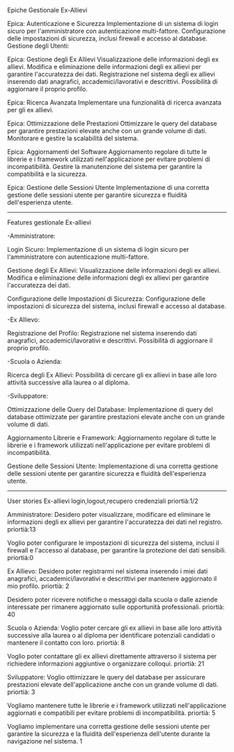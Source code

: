 Epiche Gestionale Ex-Allievi

Epica: Autenticazione e Sicurezza
Implementazione di un sistema di login sicuro per l'amministratore con autenticazione multi-fattore.
Configurazione delle impostazioni di sicurezza, inclusi firewall e accesso al database.
Gestione degli Utenti:

Epica: Gestione degli Ex Allievi
Visualizzazione delle informazioni degli ex allievi.
Modifica e eliminazione delle informazioni degli ex allievi per garantire l'accuratezza dei dati.
Registrazione nel sistema degli ex allievi inserendo dati anagrafici, accademici/lavorativi e descrittivi.
Possibilità di aggiornare il proprio profilo.

Epica: Ricerca Avanzata
Implementare una funzionalità di ricerca avanzata per gli ex allievi.

Epica: Ottimizzazione delle Prestazioni
Ottimizzare le query del database per garantire prestazioni elevate anche con un grande volume di dati.
Monitorare e gestire la scalabilità del sistema.

Epica: Aggiornamenti del Software
Aggiornamento regolare di tutte le librerie e i framework utilizzati nell'applicazione per evitare problemi di incompatibilità.
Gestire la manutenzione del sistema per garantire la compatibilità e la sicurezza.

Epica: Gestione delle Sessioni Utente
Implementazione di una corretta gestione delle sessioni utente per garantire sicurezza e fluidità dell'esperienza utente.

---------------------------------------------------------------------------------------------------------

Features gestionale Ex-allievi


-Amministratore:

Login Sicuro:
Implementazione di un sistema di login sicuro per l'amministratore con autenticazione multi-fattore.

Gestione degli Ex Allievi:
Visualizzazione delle informazioni degli ex allievi.
Modifica e eliminazione delle informazioni degli ex allievi per garantire l'accuratezza dei dati.

Configurazione delle Impostazioni di Sicurezza:
Configurazione delle impostazioni di sicurezza del sistema, inclusi firewall e accesso al database.

-Ex Allievo:

Registrazione del Profilo:
Registrazione nel sistema inserendo dati anagrafici, accademici/lavorativi e descrittivi.
Possibilità di aggiornare il proprio profilo.

-Scuola o Azienda:

Ricerca degli Ex Allievi:
Possibilità di cercare gli ex allievi in base alle loro attività successive alla laurea o al diploma.

-Sviluppatore:

Ottimizzazione delle Query del Database:
Implementazione di query del database ottimizzate per garantire prestazioni elevate anche con un grande volume di dati.

Aggiornamento Librerie e Framework:
Aggiornamento regolare di tutte le librerie e i framework utilizzati nell'applicazione per evitare problemi di incompatibilità.

Gestione delle Sessioni Utente:
Implementazione di una corretta gestione delle sessioni utente per garantire sicurezza e fluidità dell'esperienza utente.

---------------------------------------------------------------------------------------------------------

User stories Ex-allievi
login,logout,recupero credenziali priortià:1/2

Amministratore:
Desidero poter visualizzare, modificare ed eliminare le informazioni degli ex allievi per garantire l'accuratezza dei dati nel registro.  priortià:13

Voglio poter configurare le impostazioni di sicurezza del sistema, inclusi il firewall e l'accesso al database, per garantire la protezione dei dati sensibili. priortià:0

Ex Allievo:
Desidero poter registrarmi nel sistema inserendo i miei dati anagrafici, accademici/lavorativi e descrittivi per mantenere aggiornato il mio profilo. priortià: 2

Desidero poter ricevere notifiche o messaggi dalla scuola o dalle aziende interessate per rimanere aggiornato sulle opportunità professionali. priortià: 40

Scuola o Azienda:
Voglio poter cercare gli ex allievi in base alle loro attività successive alla laurea o al diploma per identificare potenziali candidati o mantenere il contatto con loro. priortià: 8

Voglio poter contattare gli ex allievi direttamente attraverso il sistema per richiedere informazioni aggiuntive o organizzare colloqui. priortià: 21

Sviluppatore:
Voglio ottimizzare le query del database per assicurare prestazioni elevate dell'applicazione anche con un grande volume di dati. priortià: 3

Vogliamo mantenere tutte le librerie e i framework utilizzati nell'applicazione aggiornati e compatibili per evitare problemi di incompatibilità. priortià: 5

Vogliamo implementare una corretta gestione delle sessioni utente per garantire la sicurezza e la fluidità dell'esperienza dell'utente durante la navigazione nel sistema.  1
